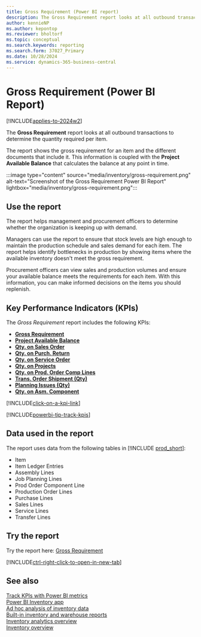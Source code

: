 ```yaml
---
title: Gross Requirement (Power BI report)
description: The Gross Requirement report looks at all outbound transactions within the system to identify the quantity required per item. 
author: kennieNP
ms.author: kepontop
ms.reviewer: bholtorf
ms.topic: conceptual
ms.search.keywords: reporting
ms.search.form: 37027_Primary
ms.date: 10/28/2024
ms.service: dynamics-365-business-central
---
```


# Gross Requirement (Power BI Report)

[!INCLUDE[applies-to-2024w2](includes/applies-to-2024w2.md)]

The **Gross Requirement** report looks at all outbound transactions to determine the quantity required per item.

The report shows the gross requirement for an item and the different documents that include it. This information is coupled with the **Project Available Balance** that calculates the balance at any point in time.

:::image type="content" source="media/inventory/gross-requirement.png" alt-text="Screenshot of the Gross Requirement Power BI Report" lightbox="media/inventory/gross-requirement.png":::

## Use the report

The report helps management and procurement officers to determine whether the organization is keeping up with demand.

Managers can use the report to ensure that stock levels are high enough to maintain the production schedule and sales demand for each item. The report helps identify bottlenecks in production by showing items where the available inventory doesn't meet the gross requirement.

Procurement officers can view sales and production volumes and ensure your available balance meets the requirements for each item. With this information, you can make informed decisions on the items you should replenish.

## Key Performance Indicators (KPIs)

The *Gross Requirement* report includes the following KPIs:

- [**Gross Requirement**](inventory-powerbi-kpis.md#gross-requirement)
- [**Project Available Balance**](inventory-powerbi-kpis.md#projected-available-balance)
- [**Qty. on Sales Order**](inventory-powerbi-kpis.md#qty-on-sales-order)
- [**Qty. on Purch. Return**](inventory-powerbi-kpis.md#qty-on-purch-return)
- [**Qty. on Service Order**](inventory-powerbi-kpis.md#qty-on-service-order)
- [**Qty. on Projects**](inventory-powerbi-kpis.md#qty-on-projects)
- [**Qty. on Prod. Order Comp Lines**](inventory-powerbi-kpis.md#qty-on-prod-order-comp-lines)
- [**Trans. Order Shipment (Qty)**](inventory-powerbi-kpis.md#trans-order-shipment-qty)
- [**Planning Issues (Qty)**](inventory-powerbi-kpis.md#planning-issues-qty)
- [**Qty. on Asm. Component**](inventory-powerbi-kpis.md#qty-on-asm-component)

[!INCLUDE[click-on-a-kpi-link](includes/click-on-a-kpi-link.md)] 

[!INCLUDE[powerbi-tip-track-kpis](includes/powerbi-tip-track-kpis.md)] 


## Data used in the report

The report uses data from the following tables in [!INCLUDE [prod_short](includes/prod_short.md)]:

- Item
- Item Ledger Entries
- Assembly Lines
- Job Planning Lines
- Prod Order Component Line
- Production Order Lines
- Purchase Lines
- Sales Lines
- Service Lines
- Transfer Lines

## Try the report

Try the report here: [Gross Requirement](https://businesscentral.dynamics.com?page=37027)

[!INCLUDE[ctrl-right-click-to-open-in-new-tab](includes/ctrl-right-click-to-open-in-new-tab.md)]

## See also

[Track KPIs with Power BI metrics](track-kpis-with-power-bi-metrics.md)  
[Power BI Inventory app](inventory-powerbi-app.md)  
[Ad hoc analysis of inventory data](ad-hoc-analysis-inventory.md)  
[Built-in inventory and warehouse reports](inventory-WMS-reports.md)  
[Inventory analytics overview](inventory-analytics-overview.md)  
[Inventory overview](inventory-manage-inventory.md)